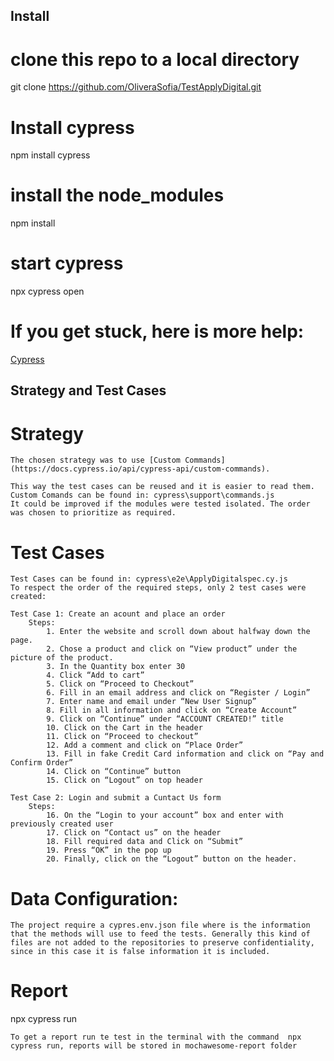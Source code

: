 ## Install

# clone this repo to a local directory
git clone https://github.com/OliveraSofia/TestApplyDigital.git

# Install cypress
npm install cypress

# install the node_modules
npm install

# start cypress
npx cypress open

# If you get stuck, here is more help:
[Cypress](https://docs.cypress.io/guides/getting-started/installing-cypress)

## Strategy and Test Cases

# Strategy
    The chosen strategy was to use [Custom Commands](https://docs.cypress.io/api/cypress-api/custom-commands). 
    
    This way the test cases can be reused and it is easier to read them. 
    Custom Comands can be found in: cypress\support\commands.js
    It could be improved if the modules were tested isolated. The order was chosen to prioritize as required.

# Test Cases
    
    Test Cases can be found in: cypress\e2e\ApplyDigitalspec.cy.js
    To respect the order of the required steps, only 2 test cases were created:

    Test Case 1: Create an acount and place an order
        Steps: 
            1. Enter the website and scroll down about halfway down the page.
            2. Chose a product and click on “View product” under the picture of the product.
            3. In the Quantity box enter 30
            4. Click “Add to cart”
            5. Click on “Proceed to Checkout”
            6. Fill in an email address and click on “Register / Login”
            7. Enter name and email under “New User Signup”
            8. Fill in all information and click on “Create Account”
            9. Click on “Continue” under “ACCOUNT CREATED!” title
            10. Click on the Cart in the header
            11. Click on “Proceed to checkout”
            12. Add a comment and click on “Place Order”
            13. Fill in fake Credit Card information and click on “Pay and Confirm Order”
            14. Click on “Continue” button
            15. Click on “Logout” on top header  

    Test Case 2: Login and submit a Cuntact Us form
        Steps:
            16. On the “Login to your account” box and enter with previously created user
            17. Click on “Contact us” on the header
            18. Fill required data and Click on “Submit”
            19. Press “OK” in the pop up
            20. Finally, click on the “Logout” button on the header.

    

# Data Configuration:

    The project require a cypres.env.json file where is the information that the methods will use to feed the tests. Generally this kind of files are not added to the repositories to preserve confidentiality, since in this case it is false information it is included.

# Report
npx cypress run

    To get a report run te test in the terminal with the command  npx cypress run, reports will be stored in mochawesome-report folder

     